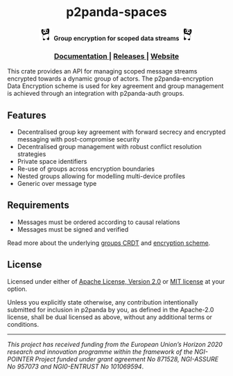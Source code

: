 <h1 align="center">p2panda-spaces</h1>

<div align="center">
  <img src="https://raw.githubusercontent.com/p2panda/.github/main/assets/panda-left.gif" width="auto" height="30px">
  <strong>Group encryption for scoped data streams</strong>
  <img src="https://raw.githubusercontent.com/p2panda/.github/main/assets/panda-right.gif" width="auto" height="30px">
</div>

<div align="center">
  <h3>
    <a href="https://docs.rs/p2panda-spaces">
      Documentation
    </a>
    <span> | </span>
    <a href="https://github.com/p2panda/p2panda/releases">
      Releases
    </a>
    <span> | </span>
    <a href="https://p2panda.org">
      Website
    </a>
  </h3>
</div>

This crate provides an API for managing scoped message streams encrypted towards a dynamic group
of actors. The p2panda-encryption Data Encryption scheme is used for key agreement and group
management is achieved through an integration with p2panda-auth groups.

## Features

* Decentralised group key agreement with forward secrecy and encrypted messaging with
  post-compromise security
* Decentralised group management with robust conflict resolution strategies
* Private space identifiers
* Re-use of groups across encryption boundaries
* Nested groups allowing for modelling multi-device profiles
* Generic over message type

## Requirements

* Messages must be ordered according to causal relations
* Messages must be signed and verified

Read more about the underlying [groups CRDT](https://docs.rs/p2panda-auth/latest/p2panda_auth/)
and [encryption scheme](https://docs.rs/p2panda-encryption/latest/p2panda_encryption/).

## License

Licensed under either of [Apache License, Version 2.0] or [MIT license] at your option.

Unless you explicitly state otherwise, any contribution intentionally submitted for inclusion in
p2panda by you, as defined in the Apache-2.0 license, shall be dual licensed as above, without any
additional terms or conditions.

[Apache License, Version 2.0]: https://github.com/p2panda/p2panda/blob/main/LICENSES/Apache-2.0.txt
[MIT license]: https://github.com/p2panda/p2panda/blob/main/LICENSES/MIT.txt

---

*This project has received funding from the European Union’s Horizon 2020
research and innovation programme within the framework of the NGI-POINTER
Project funded under grant agreement No 871528, NGI-ASSURE No 957073 and
NGI0-ENTRUST No 101069594*.
